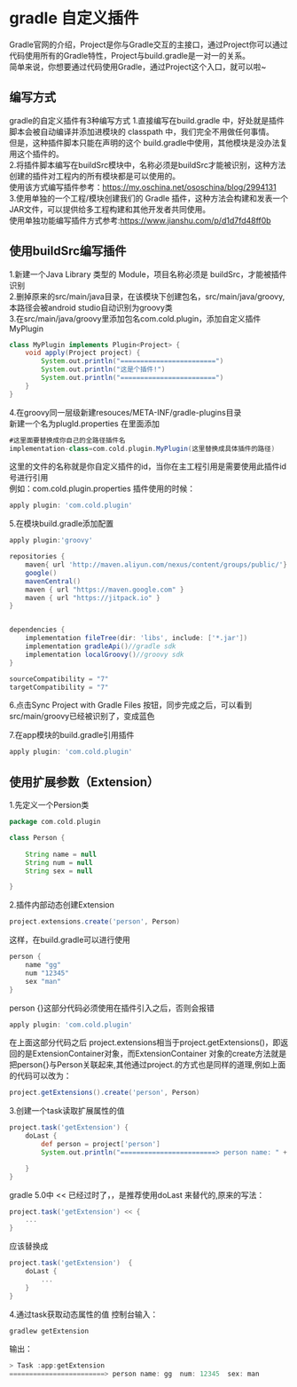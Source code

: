 # gradle 自定义插件

Gradle官网的介绍，Project是你与Gradle交互的主接口，通过Project你可以通过代码使用所有的Gradle特性，Project与build.gradle是一对一的关系。  
简单来说，你想要通过代码使用Gradle，通过Project这个入口，就可以啦~

## 编写方式
gradle的自定义插件有3种编写方式
1.直接编写在build.gradle 中，好处就是插件脚本会被自动编译并添加进模块的 classpath 中，我们完全不用做任何事情。  
但是，这种插件脚本只能在声明的这个 build.gradle中使用，其他模块是没办法复用这个插件的。  
2.将插件脚本编写在buildSrc模块中，名称必须是buildSrc才能被识别，这种方法创建的插件对工程内的所有模块都是可以使用的。  
使用该方式编写插件参考：https://my.oschina.net/ososchina/blog/2994131  
3.使用单独的一个工程/模块创建我们的 Gradle 插件，这种方法会构建和发表一个JAR文件，可以提供给多工程构建和其他开发者共同使用。  
使用单独功能编写插件方式参考:https://www.jianshu.com/p/d1d7fd48ff0b  

## 使用buildSrc编写插件
1.新建一个Java Library 类型的 Module，项目名称必须是 buildSrc，才能被插件识别  
2.删掉原来的src/main/java目录，在该模块下创建包名，src/main/java/groovy,本路径会被android studio自动识别为groovy类  
3.在src/main/java/groovy里添加包名com.cold.plugin，添加自定义插件MyPlugin  
```Groovy
class MyPlugin implements Plugin<Project> {
    void apply(Project project) {
        System.out.println("========================")
        System.out.println("这是个插件!")
        System.out.println("========================")     
    }
}
```

4.在groovy同一层级新建resouces/META-INF/gradle-plugins目录  
新建一个名为plugId.properties 在里面添加  
```Groovy
#这里面要替换成你自己的全路径插件名  
implementation-class=com.cold.plugin.MyPlugin(这里替换成具体插件的路径)
```
这里的文件的名称就是你自定义插件的id，当你在主工程引用是需要使用此插件id号进行引用  
例如：com.cold.plugin.properties
插件使用的时候：  
```Groovy
apply plugin: 'com.cold.plugin'
```
5.在模块build.gradle添加配置  
```Groovy
apply plugin:'groovy'

repositories {
    maven{ url 'http://maven.aliyun.com/nexus/content/groups/public/'}
    google()
    mavenCentral()
    maven { url "https://maven.google.com" }
    maven { url "https://jitpack.io" }
}


dependencies {
    implementation fileTree(dir: 'libs', include: ['*.jar'])
    implementation gradleApi()//gradle sdk
    implementation localGroovy()//groovy sdk
}

sourceCompatibility = "7"
targetCompatibility = "7"
```

6.点击Sync Project with Gradle Files 按钮，同步完成之后，可以看到src/main/groovy已经被识别了，变成蓝色  

7.在app模块的build.gradle引用插件
```Groovy
apply plugin: 'com.cold.plugin'
```

## 使用扩展参数（Extension）
1.先定义一个Persion类
```Groovy
package com.cold.plugin

class Person {
    
    String name = null
    String num = null
    String sex = null

}
```
2.插件内部动态创建Extension
```Groovy
project.extensions.create('person', Person)
```
这样，在build.gradle可以进行使用
```Groovy
person {
    name "gg"
    num "12345"
    sex "man"
}
```
person {}这部分代码必须使用在插件引入之后，否则会报错
```Groovy
apply plugin: 'com.cold.plugin'
```
在上面这部分代码之后
project.extensions相当于project.getExtensions()，即返回的是ExtensionContainer对象，而ExtensionContainer
对象的create方法就是把person{}与Person关联起来,其他通过project.的方式也是同样的道理,例如上面的代码可以改为：
```Groovy
project.getExtensions().create('person', Person)
```

3.创建一个task读取扩展属性的值
```Groovy
project.task('getExtension') {
    doLast {
        def person = project['person']
        System.out.println("========================> person name: " + person.name + "  num: " + person.num + "  sex: " + person.sex)

    }
}
```
gradle 5.0中 << 已经过时了，，是推荐使用doLast 来替代的,原来的写法：
```Groovy
project.task('getExtension') << {
    ...
}
```
应该替换成
```Groovy
project.task('getExtension')  {
    doLast {
        ...
    }
}
```
4.通过task获取动态属性的值
控制台输入：
```Groovy
gradlew getExtension
```
输出：
```Groovy
> Task :app:getExtension
========================> person name: gg  num: 12345  sex: man
```




























































